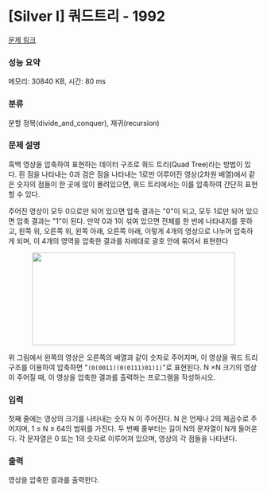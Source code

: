# [Silver I] 쿼드트리 - 1992 

[문제 링크](https://www.acmicpc.net/problem/1992) 

### 성능 요약

메모리: 30840 KB, 시간: 80 ms

### 분류

분할 정복(divide_and_conquer), 재귀(recursion)

### 문제 설명

<p>흑백 영상을 압축하여 표현하는 데이터 구조로 쿼드 트리(Quad Tree)라는 방법이 있다. 흰 점을 나타내는 0과 검은 점을 나타내는 1로만 이루어진 영상(2차원 배열)에서 같은 숫자의 점들이 한 곳에 많이 몰려있으면, 쿼드 트리에서는 이를 압축하여 간단히 표현할 수 있다.</p>

<p>주어진 영상이 모두 0으로만 되어 있으면 압축 결과는 "0"이 되고, 모두 1로만 되어 있으면 압축 결과는 "1"이 된다. 만약 0과 1이 섞여 있으면 전체를 한 번에 나타내지를 못하고, 왼쪽 위, 오른쪽 위, 왼쪽 아래, 오른쪽 아래, 이렇게 4개의 영상으로 나누어 압축하게 되며, 이 4개의 영역을 압축한 결과를 차례대로 괄호 안에 묶어서 표현한다</p>

<p style="text-align: center;"><img alt="" height="186" src="" width="408"></p>

<p>위 그림에서 왼쪽의 영상은 오른쪽의 배열과 같이 숫자로 주어지며, 이 영상을 쿼드 트리 구조를 이용하여 압축하면 "<code>(0(0011)(0(0111)01)1)</code>"로 표현된다.  N ×N 크기의 영상이 주어질 때, 이 영상을 압축한 결과를 출력하는 프로그램을 작성하시오.</p>

### 입력 

 <p>첫째 줄에는 영상의 크기를 나타내는 숫자 N 이 주어진다. N 은 언제나 2의 제곱수로 주어지며, 1 ≤ N ≤ 64의 범위를 가진다. 두 번째 줄부터는 길이 N의 문자열이 N개 들어온다. 각 문자열은 0 또는 1의 숫자로 이루어져 있으며, 영상의 각 점들을 나타낸다.</p>

### 출력 

 <p>영상을 압축한 결과를 출력한다.</p>

